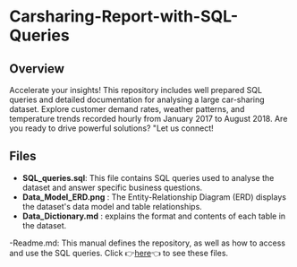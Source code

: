 # Carsharing-Report-with-SQL-Queries
## Overview
Accelerate your insights! This repository includes well prepared SQL queries and detailed documentation for analysing a large car-sharing dataset. Explore customer demand rates, weather patterns, and temperature trends recorded hourly from January 2017 to August 2018. Are you ready to drive powerful solutions? "Let us connect!
## Files
- **SQL_queries.sql**: This file contains SQL queries used to analyse the dataset and answer specific business questions.
- **Data_Model_ERD.png** : The Entity-Relationship Diagram (ERD) displays the dataset's data model and table relationships.
- **Data_Dictionary.md** : explains the format and contents of each table in the dataset.

-Readme.md: This manual defines the repository, as well as how to access and use the SQL queries.
Click 👉[here](https://drive.google.com/drive/folders/1rpkDi3bPBV9x_Hao0gmSEXOc1U79ZaFU?usp=sharing)👈 to see these files.
